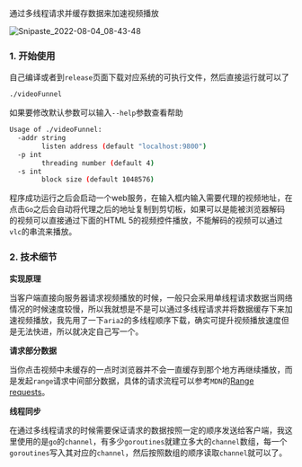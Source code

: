 通过多线程请求并缓存数据来加速视频播放

![Snipaste_2022-08-04_08-43-48](https://blog.dongliu.site/media/image/Snipaste_2022-08-04_08-43-48-16595853521662.png)

### 1. 开始使用

自己编译或者到`release`页面下载对应系统的可执行文件，然后直接运行就可以了

```bash
./videoFunnel
```

如果要修改默认参数可以输入`--help`参数查看帮助

```bash
Usage of ./videoFunnel:
  -addr string
        listen address (default "localhost:9800")
  -p int
        threading number (default 4)
  -s int
        block size (default 1048576)
```

程序成功运行之后会启动一个web服务，在输入框内输入需要代理的视频地址，在点击`Go`之后会自动将代理之后的地址复制到剪切板，如果可以是能被浏览器解码的视频可以直接通过下面的HTML 5的视频控件播放，不能解码的视频可以通过`vlc`的串流来播放。

### 2. 技术细节

**实现原理**

当客户端直接向服务器请求视频播放的时候，一般只会采用单线程请求数据当网络情况的时候速度较慢，所以我就想是不是可以通过多线程请求并将数据缓存下来加速视频播放，我先用了一下`aria2`的多线程顺序下载，确实可提升视频播放速度但是无法快进，所以就决定自己写一个。

**请求部分数据**

当你点击视频中未缓存的一点时浏览器并不会一直缓存到那个地方再继续播放，而是发起`range`请求中间部分数据，具体的请求流程可以参考`MDN`的[Range requests](https://developer.mozilla.org/en-US/docs/Web/HTTP/Range_requests)。

**线程同步**

在通过多线程请求的时候需要保证请求的数据按照一定的顺序发送给客户端，我这里使用的是`go`的`channel`，有多少`goroutines`就建立多大的`channel`数组，每一个`goroutines`写入其对应的`channel`，然后按照数组的顺序读取`channel`就可以了。
